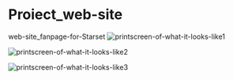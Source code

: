 # Proiect_web-site
web-site_fanpage-for-Starset
![printscreen-of-what-it-looks-like1](https://user-images.githubusercontent.com/48885998/75338952-412d9100-5898-11ea-99d9-6fd39d17b04b.png)


![printscreen-of-what-it-looks-like2](https://user-images.githubusercontent.com/48885998/75339176-b00aea00-5898-11ea-862b-20c3eb12c16b.png)


![printscreen-of-what-it-looks-like3](https://user-images.githubusercontent.com/48885998/75339220-c9ac3180-5898-11ea-8fd7-1549bc6a2944.png)
